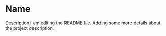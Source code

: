# Name
Description
i am editing the README file. Adding some more details about the project description.
